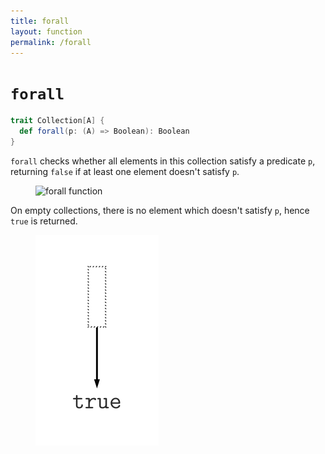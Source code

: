 ```yaml
---
title: forall
layout: function
permalink: /forall
---
```


# `forall`

~~~ scala
trait Collection[A] {
  def forall(p: (A) => Boolean): Boolean
}
~~~

`forall` checks whether all elements in this collection satisfy a predicate `p`, returning `false` if at least one element doesn't satisfy `p`.

<figure class="diagram">
  <img src="images/forall.1.svg" alt="forall function">
  <!-- <figcaption class="diagram-desc"></figcaption> -->
</figure>

On empty collections, there is no element which doesn't satisfy `p`, hence `true` is returned.

<figure class="diagram">
  <img src="images/forall.2.svg" alt="forall function">
  <!-- <figcaption class="diagram-desc"></figcaption> -->
</figure>

